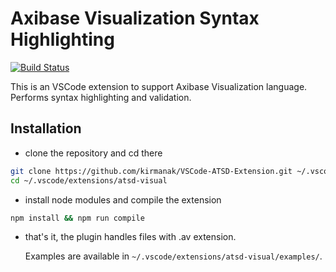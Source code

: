 # Axibase Visualization Syntax Highlighting

[![Build Status](https://travis-ci.org/kirmanak/VSCode-ATSD-Extension.svg?branch=master)](https://travis-ci.org/kirmanak/VSCode-ATSD-Extension.svg)

This is an VSCode extension to support Axibase Visualization language. Performs syntax highlighting and validation.

## Installation

* clone the repository and cd there

```bash
git clone https://github.com/kirmanak/VSCode-ATSD-Extension.git ~/.vscode/extensions/atsd-visual
cd ~/.vscode/extensions/atsd-visual
```

* install node modules and compile the extension

```bash
npm install && npm run compile
```

* that's it, the plugin handles files with .av extension.

    Examples are available in ``~/.vscode/extensions/atsd-visual/examples/``.